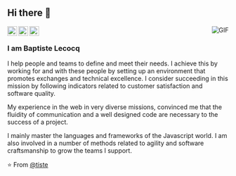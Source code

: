 ## Hi there :wave:

<a href="https://twitter.com/tiste">
  <img align="left" alt="Baptiste Lecocq's Twitter" width="22px" src="https://cdn.jsdelivr.net/npm/simple-icons@v3/icons/twitter.svg" />
</a>
<a href="https://www.linkedin.com/in/baptistelecocq/">
  <img align="left" alt="Baptiste Lecocq's Linkdein" width="22px" src="https://cdn.jsdelivr.net/npm/simple-icons@v3/icons/linkedin.svg" />
</a>
<a href="https://github.com/tiste">
  <img align="left" alt="Baptiste Lecocq's Github" width="22px" src="https://cdn.jsdelivr.net/npm/simple-icons@v3/icons/github.svg" />
</a>

<img align="right" alt="GIF" src="https://github-readme-stats.vercel.app/api?username=tiste&show_icons=true&count_private=true" />

<br />

### I am Baptiste Lecocq

I help people and teams to define and meet their needs. I achieve this by working for and with these people by setting up an environment that promotes exchanges and technical excellence. I consider succeeding in this mission by following indicators related to customer satisfaction and software quality.

My experience in the web in very diverse missions, convinced me that the fluidity of communication and a well designed code are necessary to the success of a project.

I mainly master the languages and frameworks of the Javascript world. I am also involved in a number of methods related to agility and software craftsmanship to grow the teams I support.

⭐️ From [@tiste](https://github.com/tiste)
